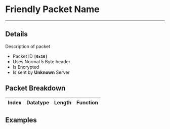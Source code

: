# Friendly Packet Name #

---


## Details ##

Description of packet
  * Packet ID **`[0x16]`**
  * Uses Normal 5 Byte header
  * Is Encrypted
  * Is sent by **Unknown** Server

## Packet Breakdown ##
| Index | Datatype | Length | Function |
|:------|:---------|:-------|:---------|

## Examples ##